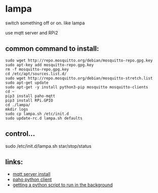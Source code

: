 # lampa
switch something off or on. like lampa

use mqtt server and RPi2

## common command to install:
```
sudo wget http://repo.mosquitto.org/debian/mosquitto-repo.gpg.key
sudo apt-key add mosquitto-repo.gpg.key
rm -f mosquitto-repo.gpg.key
cd /etc/apt/sources.list.d/
sudo wget http://repo.mosquitto.org/debian/mosquitto-stretch.list
sudo apt-get update
sudo apt-get -y install python3-pip mosquitto mosquitto-clients
cd ~
pip3 install paho-mqtt
pip3 install RPi.GPIO
cd ./lampa/
mkdir logs
sudo cp lampa.sh /etc/init.d
sudo update-rc.d lampa.sh defaults
```

## control...
sudo /etc/init.d/lampa.sh star/stop/status

## links:

- [mqtt server install](http://robot-on.ru/articles/ystanovka-mqtt-brokera-mosquitto-raspberry-orange-pi)
- [paho python client](https://www.eclipse.org/paho/clients/python/)
- [getting a python script to run in the background](http://blog.scphillips.com/posts/2013/07/getting-a-python-script-to-run-in-the-background-as-a-service-on-boot/)

